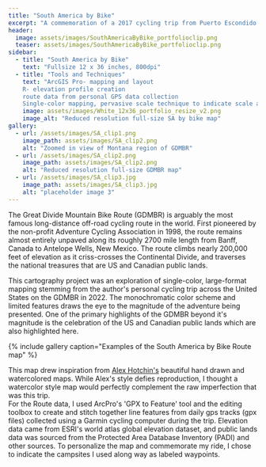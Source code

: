 ```yaml
---
title: "South America by Bike"
excerpt: "A commemoration of a 2017 cycling trip from Puerto Escondido, Colombia to Peru. Watercolors"
header:
  image: assets/images/SouthAmericaByBike_portfolioclip.png
  teaser: assets/images/SouthAmericaByBike_portfolioclip.png
sidebar:
  - title: "South America by Bike"
    text: "Fullsize 12 x 36 inches, 800dpi"
  - title: "Tools and Techniques"
    text: "ArcGIS Pro- mapping and layout
    R- elevation profile creation
    route data from personal GPS data collection
    Single-color mapping, pervasive scale technique to indicate scale across the map"
    image: assets/images/White_12x36_portfolio_resize_v2.png
    image_alt: "Reduced resolution full-size SA by bike map"
gallery:
  - url: /assets/images/SA_clip1.png
    image_path: assets/images/SA_clip2.png
    alt: "Zoomed in view of Montana region of GDMBR"
  - url: /assets/images/SA_clip2.png
    image_path: assets/images/SA_clip2.png
    alt: "Reduced resolution full-size GDMBR map"
  - url: /assets/images/SA_clip3.jpg
    image_path: assets/images/SA_clip3.jpg
    alt: "placeholder image 3"
---
```


The Great Divide Mountain Bike Route (GDMBR) is arguably the most famous long-distance off-road cycling route in the world. First pioneered by the non-profit Adventure Cycling Association in 1998, the route remains almost entirely unpaved along its roughly 2700 mile length from Banff, Canada to Antelope Wells, New Mexico. The route climbs nearly 200,000 feet of elevation as it criss-crosses the Continental Divide, and traverses the national treasures that are US and Canadian public lands. 

This cartography project was an exploration of single-color, large-format mapping stemming from the author's personal cycling trip across the United States on the GDMBR in 2022. The monochromatic color scheme and limited features draws the eye to the magnitude of the adventure being presented. One of the primary highlights of the GDMBR beyond it's magnitude is the celebration of the US and Canadian public lands which are also highlighted here.  



{% include gallery caption="Examples of the South America by Bike Route map" %}

This map drew inspiration from <a href="https://alexhotchin.com/">Alex Hotchin's</a> beautiful hand drawn and watercolored maps. While Alex's style defies reproduction, I thought a watercolor style map would perfectly complement the raw imperfection that was this trip.  
For the Route data, I used ArcPro's 'GPX to Feature' tool and the editing toolbox to create and stitch together line features from daily gps tracks (gpx files) collected using a Garmin cycling computer during the trip. 
Elevation data came from ESRI's world atlas global elevation dataset, and public lands data was sourced from the Protected Area Database Inventory (PADI) and other sources.
To personalize the map and commemorate my ride, I chose to indicate the campsites I used along way as labeled waypoints. 

